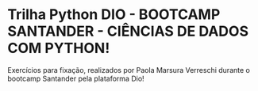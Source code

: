 # Trilha Python DIO - BOOTCAMP SANTANDER - CIÊNCIAS DE DADOS COM PYTHON!

Exercícios para fixação, realizados por Paola Marsura Verreschi durante o bootcamp Santander pela plataforma Dio!
